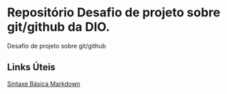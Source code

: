 # Repositório Desafio de projeto sobre git/github da DIO.
Desafio de projeto sobre git/github

## Links Úteis
[Sintaxe Básica Markdown](https://www.markdownguide.org/)
